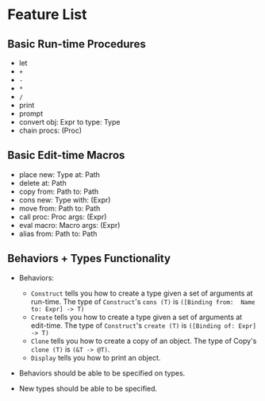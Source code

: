 # Feature List

## Basic Run-time Procedures

- let
- `+`
- `-`
- `*`
- `/`
- print 
- prompt
- convert obj: Expr to type: Type
- chain procs: (Proc)

## Basic Edit-time Macros

- place new: Type at: Path
- delete at: Path
- copy from: Path to: Path
- cons new: Type with: (Expr)
- move from: Path to: Path
- call proc: Proc args: (Expr)
- eval macro: Macro args: (Expr)
- alias from: Path to: Path

## Behaviors + Types Functionality

- Behaviors:
  - `Construct` tells you how to create a type given a set of arguments at 
  run-time. The type of `Construct`'s `cons (T)` is `([Binding from: 
  Name to: Expr] -> T)`
  - `Create` tells you how to create a type given a set of arguments at 
  edit-time. The type of `Construct`'s `create (T)` is `([Binding of: Expr] ->
   T)`
  - `Clone` tells you how to create a copy of an object. The type of Copy's 
  `clone (T)` is `(&T -> @T)`.
  - `Display` tells you how to print an object.

- Behaviors should be able to be specified on types.
- New types should be able to be specified.


